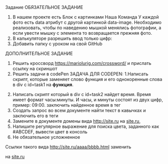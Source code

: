Задание
ОБЯЗАТЕЛЬНОЕ ЗАДАНИЕ
1) В нашем проекте есть Блок с картинками Наша Команда
У каждой фото есть data атрибут с другой картинкой data-image.
Необходимо реализовать, чтобы по наведению мышкой менялись фотографии, а если увести мышку с элемента то возвращается прежняя фото.
2)  В калькуляторе разрешить ввод только цифр:
3) Добавить папку с уроком на свой GitHub

ДОПОЛНИТЕЛЬНОЕ ЗАДАНИЕ
1) Решить кроссворд https://mariolurig.com/crossword/ и прислать ссылку на скриншот
2) Решить задачи в codePen
ЗАДАЧА ДЛЯ CODEPEN:
1.Написать скрипт, которые заменяет слово функция и его однокоренные слова в div с id=task1 на <strong>функция</strong>.
2. Написать скрипт который в div с id=task2 найдет время. Время имеет формат часы:минуты. И часы, и минуты состоят из двух цифр, пример: 09:00.
заключить найденное время в тег <b></b>
3. Создать запрос во всем документе найти текст в кавычках и заключить его в теги <mark></mark>
4. Замените в документе домены вида http://site.ru на <a href="http://site.ru">site.ru</a>,
5. Напишите регулярное выражение для поиска цвета, заданного как #ABCDEF, вывести цвет в консоль
6. Не обязательное усложненное


Ссылки такого вида http://site.ru/aaaa/bbbb.html заменить

на <a href="http://site.ru/aaaa/bbbb.html">site.ru</a>
